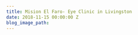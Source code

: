 ```yaml
---
title: Mision El Faro- Eye Clinic in Livingston
date: 2018-11-15 00:00:00 Z
blog_image_path: 
---
```


